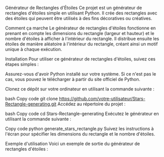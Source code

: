 Générateur de Rectangles d'Étoiles
Ce projet est un générateur de rectangles d'étoiles simple en utilisant Python. Il crée des rectangles avec des étoiles qui peuvent être utilisés à des fins décoratives ou créatives.

Comment ça marche
Le générateur de rectangles d'étoiles fonctionne en prenant en compte les dimensions du rectangle (largeur et hauteur) et le nombre d'étoiles à afficher à l'intérieur du rectangle. Il distribue ensuite les étoiles de manière aléatoire à l'intérieur du rectangle, créant ainsi un motif unique à chaque exécution.

Installation
Pour utiliser ce générateur de rectangles d'étoiles, suivez ces étapes simples :

Assurez-vous d'avoir Python installé sur votre système. Si ce n'est pas le cas, vous pouvez le télécharger à partir du site officiel de Python.

Clonez ce dépôt sur votre ordinateur en utilisant la commande suivante :

bash
Copy code
git clone https://github.com/votre-utilisateur/Stars-Rectangle-generating.git
Accédez au répertoire du projet :

bash
Copy code
cd Stars-Rectangle-generating
Exécutez le générateur en utilisant la commande suivante :

Copy code
python generate_stars_rectangle.py
Suivez les instructions à l'écran pour spécifier les dimensions du rectangle et le nombre d'étoiles.

Exemple d'utilisation
Voici un exemple de sortie du générateur de rectangles d'étoiles :

